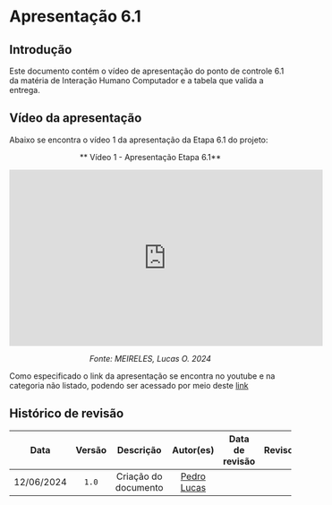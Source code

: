 # Apresentação 6.1

## Introdução
Este documento contém o vídeo de apresentação do ponto de controle 6.1 da matéria de Interação Humano Computador e a tabela que valida a entrega.

## Vídeo da apresentação
Abaixo se encontra o vídeo 1 da apresentação da Etapa 6.1 do projeto:

<center>

** Vídeo 1 - Apresentação Etapa 6.1**

<iframe width="560" height="315" src="https://www.youtube.com/embed/LJ0DTjOgJNE?si=ve1k1IxPi5mncouZ" title="YouTube video player" frameborder="0" allow="accelerometer; autoplay; clipboard-write; encrypted-media; gyroscope; picture-in-picture; web-share" referrerpolicy="strict-origin-when-cross-origin" allowfullscreen></iframe>

*Fonte: MEIRELES, Lucas O. 2024*

</center>

Como especificado o link da apresentação se encontra no youtube e na categoria não listado, podendo ser acessado por meio deste [link](https://youtu.be/LJ0DTjOgJNE)

## Histórico de revisão

|    Data    | Versão |      Descrição       |                  Autor(es)                  | Data de revisão | Revisor(es) |
| :--------: | :----: | :------------------: | :-----------------------------------------: | :-------------: | :---------: |
| 12/06/2024 | `1.0`  | Criação do documento | [Pedro Lucas](https://github.com/lucasdray) |                 |             |